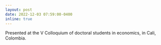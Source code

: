 ```yaml
---
layout: post
date: 2022-12-03 07:59:00-0400
inline: true
---
```

Presented at the V Colloquium of doctoral students in economics, in Cali, Colombia.